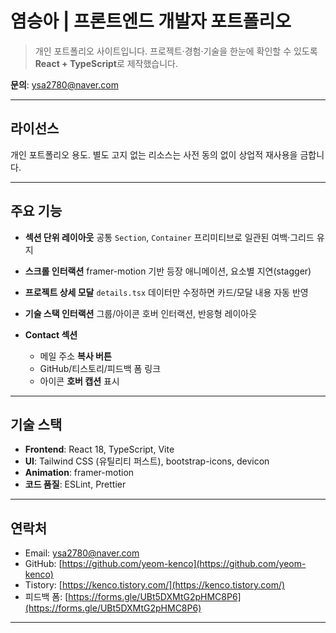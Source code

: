 

# 염승아 | 프론트엔드 개발자 포트폴리오

> 개인 포트폴리오 사이트입니다. 프로젝트·경험·기술을 한눈에 확인할 수 있도록 **React + TypeScript**로 제작했습니다.

**문의**: [ysa2780@naver.com](mailto:ysa2780@naver.com)

---

## 라이선스

개인 포트폴리오 용도. 별도 고지 없는 리소스는 사전 동의 없이 상업적 재사용을 금합니다.

---

## 주요 기능

* **섹션 단위 레이아웃**
  공통 `Section`, `Container` 프리미티브로 일관된 여백·그리드 유지
* **스크롤 인터랙션**
  framer-motion 기반 등장 애니메이션, 요소별 지연(stagger)
* **프로젝트 상세 모달**
  `details.tsx` 데이터만 수정하면 카드/모달 내용 자동 반영
* **기술 스택 인터랙션**
  그룹/아이콘 호버 인터랙션, 반응형 레이아웃
* **Contact 섹션**

  * 메일 주소 **복사 버튼**
  * GitHub/티스토리/피드백 폼 링크
  * 아이콘 **호버 캡션** 표시

---

## 기술 스택

* **Frontend**: React 18, TypeScript, Vite
* **UI**: Tailwind CSS (유틸리티 퍼스트), bootstrap-icons, devicon
* **Animation**: framer-motion
* **코드 품질**: ESLint, Prettier

---

## 연락처

* Email: [ysa2780@naver.com](mailto:ysa2780@naver.com)
* GitHub: [https://github.com/yeom-kenco](https://github.com/yeom-kenco)
* Tistory: [https://kenco.tistory.com/](https://kenco.tistory.com/)
* 피드백 폼: [https://forms.gle/UBt5DXMtG2pHMC8P6](https://forms.gle/UBt5DXMtG2pHMC8P6)

---
